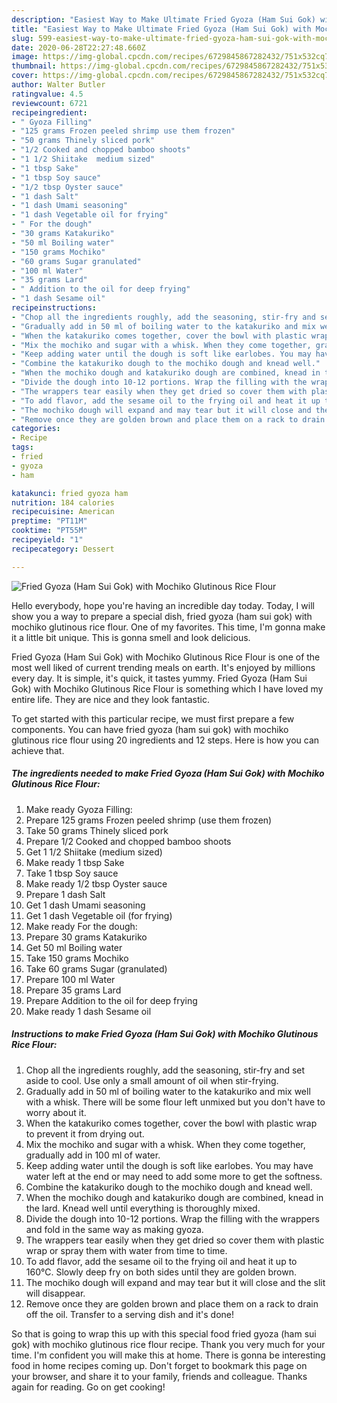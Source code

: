 ```yaml
---
description: "Easiest Way to Make Ultimate Fried Gyoza (Ham Sui Gok) with Mochiko Glutinous Rice Flour"
title: "Easiest Way to Make Ultimate Fried Gyoza (Ham Sui Gok) with Mochiko Glutinous Rice Flour"
slug: 599-easiest-way-to-make-ultimate-fried-gyoza-ham-sui-gok-with-mochiko-glutinous-rice-flour
date: 2020-06-28T22:27:48.660Z
image: https://img-global.cpcdn.com/recipes/6729845867282432/751x532cq70/fried-gyoza-ham-sui-gok-with-mochiko-glutinous-rice-flour-recipe-main-photo.jpg
thumbnail: https://img-global.cpcdn.com/recipes/6729845867282432/751x532cq70/fried-gyoza-ham-sui-gok-with-mochiko-glutinous-rice-flour-recipe-main-photo.jpg
cover: https://img-global.cpcdn.com/recipes/6729845867282432/751x532cq70/fried-gyoza-ham-sui-gok-with-mochiko-glutinous-rice-flour-recipe-main-photo.jpg
author: Walter Butler
ratingvalue: 4.5
reviewcount: 6721
recipeingredient:
- " Gyoza Filling"
- "125 grams Frozen peeled shrimp use them frozen"
- "50 grams Thinely sliced pork"
- "1/2 Cooked and chopped bamboo shoots"
- "1 1/2 Shiitake  medium sized"
- "1 tbsp Sake"
- "1 tbsp Soy sauce"
- "1/2 tbsp Oyster sauce"
- "1 dash Salt"
- "1 dash Umami seasoning"
- "1 dash Vegetable oil for frying"
- " For the dough"
- "30 grams Katakuriko"
- "50 ml Boiling water"
- "150 grams Mochiko"
- "60 grams Sugar granulated"
- "100 ml Water"
- "35 grams Lard"
- " Addition to the oil for deep frying"
- "1 dash Sesame oil"
recipeinstructions:
- "Chop all the ingredients roughly, add the seasoning, stir-fry and set aside to cool. Use only a small amount of oil when stir-frying."
- "Gradually add in 50 ml of boiling water to the katakuriko and mix well with a whisk. There will be some flour left unmixed but you don&#39;t have to worry about it."
- "When the katakuriko comes together, cover the bowl with plastic wrap to prevent it from drying out."
- "Mix the mochiko and sugar with a whisk. When they come together, gradually add in 100 ml of water."
- "Keep adding water until the dough is soft like earlobes. You may have water left at the end or may need to add some more to get the softness."
- "Combine the katakuriko dough to the mochiko dough and knead well."
- "When the mochiko dough and katakuriko dough are combined, knead in the lard. Knead well until everything is thoroughly mixed."
- "Divide the dough into 10-12 portions. Wrap the filling with the wrappers and fold in the same way as making gyoza."
- "The wrappers tear easily when they get dried so cover them with plastic wrap or spray them with water from time to time."
- "To add flavor, add the sesame oil to the frying oil and heat it up to 160℃. Slowly deep fry on both sides until they are golden brown."
- "The mochiko dough will expand and may tear but it will close and the slit will disappear."
- "Remove once they are golden brown and place them on a rack to drain off the oil. Transfer to a serving dish and it&#39;s done!"
categories:
- Recipe
tags:
- fried
- gyoza
- ham

katakunci: fried gyoza ham 
nutrition: 184 calories
recipecuisine: American
preptime: "PT11M"
cooktime: "PT55M"
recipeyield: "1"
recipecategory: Dessert

---
```



![Fried Gyoza (Ham Sui Gok) with Mochiko Glutinous Rice Flour](https://img-global.cpcdn.com/recipes/6729845867282432/751x532cq70/fried-gyoza-ham-sui-gok-with-mochiko-glutinous-rice-flour-recipe-main-photo.jpg)

Hello everybody, hope you're having an incredible day today. Today, I will show you a way to prepare a special dish, fried gyoza (ham sui gok) with mochiko glutinous rice flour. One of my favorites. This time, I'm gonna make it a little bit unique. This is gonna smell and look delicious.



Fried Gyoza (Ham Sui Gok) with Mochiko Glutinous Rice Flour is one of the most well liked of current trending meals on earth. It's enjoyed by millions every day. It is simple, it's quick, it tastes yummy. Fried Gyoza (Ham Sui Gok) with Mochiko Glutinous Rice Flour is something which I have loved my entire life. They are nice and they look fantastic.


To get started with this particular recipe, we must first prepare a few components. You can have fried gyoza (ham sui gok) with mochiko glutinous rice flour using 20 ingredients and 12 steps. Here is how you can achieve that.

<!--inarticleads1-->

##### The ingredients needed to make Fried Gyoza (Ham Sui Gok) with Mochiko Glutinous Rice Flour:

1. Make ready  Gyoza Filling:
1. Prepare 125 grams Frozen peeled shrimp (use them frozen)
1. Take 50 grams Thinely sliced pork
1. Prepare 1/2 Cooked and chopped bamboo shoots
1. Get 1 1/2 Shiitake  (medium sized)
1. Make ready 1 tbsp Sake
1. Take 1 tbsp Soy sauce
1. Make ready 1/2 tbsp Oyster sauce
1. Prepare 1 dash Salt
1. Get 1 dash Umami seasoning
1. Get 1 dash Vegetable oil (for frying)
1. Make ready  For the dough:
1. Prepare 30 grams Katakuriko
1. Get 50 ml Boiling water
1. Take 150 grams Mochiko
1. Take 60 grams Sugar (granulated)
1. Prepare 100 ml Water
1. Prepare 35 grams Lard
1. Prepare  Addition to the oil for deep frying
1. Make ready 1 dash Sesame oil




<!--inarticleads2-->

##### Instructions to make Fried Gyoza (Ham Sui Gok) with Mochiko Glutinous Rice Flour:

1. Chop all the ingredients roughly, add the seasoning, stir-fry and set aside to cool. Use only a small amount of oil when stir-frying.
1. Gradually add in 50 ml of boiling water to the katakuriko and mix well with a whisk. There will be some flour left unmixed but you don&#39;t have to worry about it.
1. When the katakuriko comes together, cover the bowl with plastic wrap to prevent it from drying out.
1. Mix the mochiko and sugar with a whisk. When they come together, gradually add in 100 ml of water.
1. Keep adding water until the dough is soft like earlobes. You may have water left at the end or may need to add some more to get the softness.
1. Combine the katakuriko dough to the mochiko dough and knead well.
1. When the mochiko dough and katakuriko dough are combined, knead in the lard. Knead well until everything is thoroughly mixed.
1. Divide the dough into 10-12 portions. Wrap the filling with the wrappers and fold in the same way as making gyoza.
1. The wrappers tear easily when they get dried so cover them with plastic wrap or spray them with water from time to time.
1. To add flavor, add the sesame oil to the frying oil and heat it up to 160℃. Slowly deep fry on both sides until they are golden brown.
1. The mochiko dough will expand and may tear but it will close and the slit will disappear.
1. Remove once they are golden brown and place them on a rack to drain off the oil. Transfer to a serving dish and it&#39;s done!




So that is going to wrap this up with this special food fried gyoza (ham sui gok) with mochiko glutinous rice flour recipe. Thank you very much for your time. I'm confident you will make this at home. There is gonna be interesting food in home recipes coming up. Don't forget to bookmark this page on your browser, and share it to your family, friends and colleague. Thanks again for reading. Go on get cooking!
